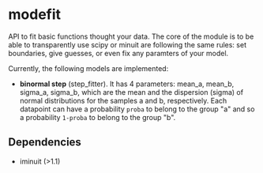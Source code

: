 # modefit

API to fit basic functions thought your data. The core of the module is to be able to transparently use scipy or minuit are following the same rules: set boundaries, give guesses, or even fix any paramters of your model.

Currently, the following models are implemented:
* **binormal step** (step_fitter). It has 4 parameters: mean_a, mean_b, sigma_a, sigma_b, which are the mean and the dispersion (sigma) of normal distributions for the samples a and b, respectively. Each datapoint can have a probability `proba` to belong to the group "a" and so a probability `1-proba` to belong to the group "b". 


## Dependencies

* iminuit (>1.1)
